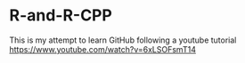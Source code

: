 # R-and-R-CPP

This is my attempt to learn GitHub following a youtube tutorial 
https://www.youtube.com/watch?v=6xLSOFsmT14

